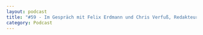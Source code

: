 ```yaml
---
layout: podcast
title: "#59 - Im Gespräch mit Felix Erdmann und Chris Verfuß, Redakteure der Essay-Sammlung Mondnacht vom Trabanten Verlag"
category: Podcast
---
```


<p><script class="podigee-podcast-player" src="https://cdn.podigee.com/podcast-player/javascripts/podigee-podcast-player.js" data-configuration="https://interviews-4-future.podigee.io/59-i4f/embed?context=external"></script></p>
